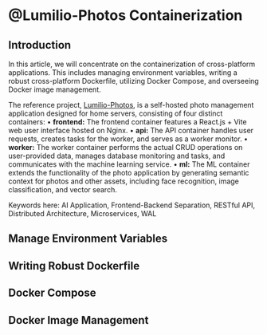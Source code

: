 # @Lumilio-Photos Containerization

## Introduction

In this article, we will concentrate on the containerization of cross-platform applications. This includes managing environment variables, writing a robust cross-platform Dockerfile, utilizing Docker Compose, and overseeing Docker image management.

The reference project, [Lumilio-Photos](www.github.com/EdwinZhanCN/Lumilio-Photos), is a self-hosted photo management application designed for home servers, consisting of four distinct containers:
• **frontend:** The frontend container features a React.js + Vite web user interface hosted on Nginx.
• **api:** The API container handles user requests, creates tasks for the worker, and serves as a worker monitor.
• **worker:** The worker container performs the actual CRUD operations on user-provided data, manages database monitoring and tasks, and communicates with the machine learning service.
• **ml:** The ML container extends the functionality of the photo application by generating semantic context for photos and other assets, including face recognition, image classification, and vector search.

Keywords here: AI Application, Frontend-Backend Separation, RESTful API, Distributed Architecture, Microservices, WAL
## Manage Environment  Variables


## Writing Robust Dockerfile

## Docker Compose

## Docker Image Management